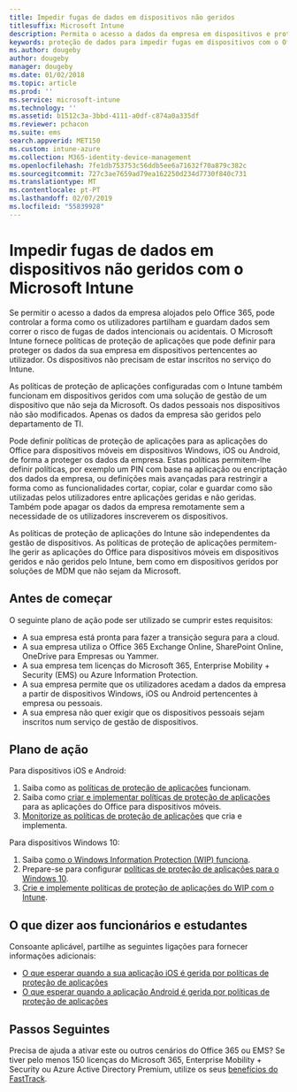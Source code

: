 ```yaml
---
title: Impedir fugas de dados em dispositivos não geridos
titlesuffix: Microsoft Intune
description: Permita o acesso a dados da empresa em dispositivos e proteja os dados contra fugas com o Microsoft Intune.
keywords: proteção de dados para impedir fugas em dispositivos com o Office 365
ms.author: dougeby
author: dougeby
manager: dougeby
ms.date: 01/02/2018
ms.topic: article
ms.prod: ''
ms.service: microsoft-intune
ms.technology: ''
ms.assetid: b1512c3a-3bbd-4111-a0df-c874a0a335df
ms.reviewer: pchacon
ms.suite: ems
search.appverid: MET150
ms.custom: intune-azure
ms.collection: M365-identity-device-management
ms.openlocfilehash: 7fe1db753753c56ddb5ee6a71632f70a879c382c
ms.sourcegitcommit: 727c3ae7659ad79ea162250d234d7730f840c731
ms.translationtype: MT
ms.contentlocale: pt-PT
ms.lasthandoff: 02/07/2019
ms.locfileid: "55839928"
---
```

# <a name="prevent-data-leaks-on-non-managed-devices-using-microsoft-intune"></a>Impedir fugas de dados em dispositivos não geridos com o Microsoft Intune

Se permitir o acesso a dados da empresa alojados pelo Office 365, pode controlar a forma como os utilizadores partilham e guardam dados sem correr o risco de fugas de dados intencionais ou acidentais. O Microsoft Intune fornece políticas de proteção de aplicações que pode definir para proteger os dados da sua empresa em dispositivos pertencentes ao utilizador. Os dispositivos não precisam de estar inscritos no serviço do Intune. 

As políticas de proteção de aplicações configuradas com o Intune também funcionam em dispositivos geridos com uma solução de gestão de um dispositivo que não seja da Microsoft. Os dados pessoais nos dispositivos não são modificados. Apenas os dados da empresa são geridos pelo departamento de TI. 

Pode definir políticas de proteção de aplicações para as aplicações do Office para dispositivos móveis em dispositivos Windows, iOS ou Android, de forma a proteger os dados da empresa. Estas políticas permitem-lhe definir políticas, por exemplo um PIN com base na aplicação ou encriptação dos dados da empresa, ou definições mais avançadas para restringir a forma como as funcionalidades cortar, copiar, colar e guardar como são utilizadas pelos utilizadores entre aplicações geridas e não geridas. Também pode apagar os dados da empresa remotamente sem a necessidade de os utilizadores inscreverem os dispositivos. 

As políticas de proteção de aplicações do Intune são independentes da gestão de dispositivos. As políticas de proteção de aplicações permitem-lhe gerir as aplicações do Office para dispositivos móveis em dispositivos geridos e não geridos pelo Intune, bem como em dispositivos geridos por soluções de MDM que não sejam da Microsoft. 

## <a name="before-you-begin"></a>Antes de começar

O seguinte plano de ação pode ser utilizado se cumprir estes requisitos:
* A sua empresa está pronta para fazer a transição segura para a cloud.
* A sua empresa utiliza o Office 365 Exchange Online, SharePoint Online, OneDrive para Empresas ou Yammer.
* A sua empresa tem licenças do Microsoft 365, Enterprise Mobility + Security (EMS) ou Azure Information Protection.
* A sua empresa permite que os utilizadores acedam a dados da empresa a partir de dispositivos Windows, iOS ou Android pertencentes à empresa ou pessoais. 
* A sua empresa não quer exigir que os dispositivos pessoais sejam inscritos num serviço de gestão de dispositivos. 

## <a name="action-plan"></a>Plano de ação

Para dispositivos iOS e Android: 

1. Saiba como as [políticas de proteção de aplicações](app-protection-policy.md) funcionam.
2. Saiba como [criar e implementar políticas de proteção de aplicações](app-protection-policies.md) para as aplicações do Office para dispositivos móveis. 
3. [Monitorize as políticas de proteção de aplicações](app-protection-policies-monitor.md) que cria e implementa. 

Para dispositivos Windows 10: 

1. Saiba [como o Windows Information Protection (WIP) funciona](https://docs.microsoft.com/windows/threat-protection/windows-information-protection/protect-enterprise-data-using-wip). 
2. Prepare-se para configurar [políticas de proteção de aplicações para o Windows 10](app-protection-policies-configure-windows-10.md).
3. [Crie e implemente políticas de proteção de aplicações do WIP com o Intune](windows-information-protection-policy-create.md).

## <a name="what-to-tell-employees-and-students"></a>O que dizer aos funcionários e estudantes

Consoante aplicável, partilhe as seguintes ligações para fornecer informações adicionais: 
* [O que esperar quando a sua aplicação iOS é gerida por políticas de proteção de aplicações](app-protection-enabled-apps-ios.md)
* [O que esperar quando a aplicação Android é gerida por políticas de proteção de aplicações](app-protection-enabled-apps-android.md) 

## <a name="next-steps"></a>Passos Seguintes

Precisa de ajuda a ativar este ou outros cenários do Office 365 ou EMS? Se tiver pelo menos 150 licenças do Microsoft 365, Enterprise Mobility + Security ou Azure Active Directory Premium, utilize os seus [benefícios do FastTrack](https://docs.microsoft.com/enterprise-mobility-security/solutions/enterprise-mobility-fasttrack-program). 
